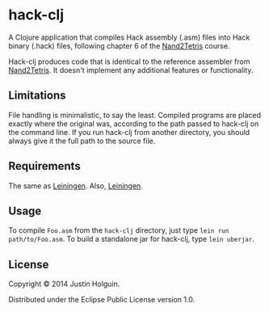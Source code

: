 # hack-clj

A Clojure application that compiles Hack assembly (.asm) files into Hack
binary (.hack) files, following chapter 6 of the [Nand2Tetris](http://www.nand2tetris.org)
course.

Hack-clj produces code that is identical to the reference assembler from [Nand2Tetris](http://www.nand2tetris.org). It doesn't implement any additional features or functionality.

## Limitations

File handling is minimalistic, to say the least. Compiled programs are placed exactly where the original was, according to the path passed to hack-clj on the command line. If you run hack-clj from another directory, you should always give it the full path to the source file.

## Requirements

The same as [Leiningen](http://leiningen.org). Also, [Leiningen](http://leiningen.org).

## Usage

To compile `Foo.asm` from the `hack-clj` directory, just type `lein run path/to/Foo.asm`. To build a standalone jar for hack-clj, type `lein uberjar`.

## License

Copyright © 2014 Justin Holguin.

Distributed under the Eclipse Public License version 1.0.
